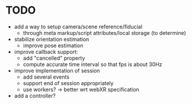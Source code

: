 # TODO

* add a way to setup camera/scene reference/fiducial 
  - through meta markup/script attributes/local storage (to determine)
* stabilize orientation estimation
  - improve pose estimation
* improve callback support:
  - add "cancelled" property
  - compute accurate time interval so that fps is about 30Hz
* improve implementation of session
  - add several events
  - support end of session appropriately
  - use workers? -> better wrt webXR specification
* add a controller?
